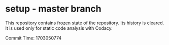 # setup - master branch

This repository contains frozen state of the repository.
Its history is cleared. It is used only for static code
analysis with Codacy.

Commit Time: 1703050774